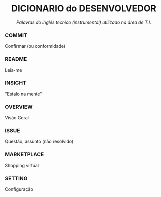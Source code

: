 <h1 align="center">DICIONARIO do DESENVOLVEDOR</h1>
<p align="center"><i>Palavras do inglês técnico (instrumental) utilizado na área de T.I.</i></p>

<h3>COMMIT</h3>
  <p>Confirmar (ou conformidade)</p>

<h3>README</h3>
  <p>Leia-me</p>

<h3>INSIGHT</h3>
  <p>"Estalo na mente"</p>

<h3>OVERVIEW</h3>
  <p>Visão Geral</p>

<h3>ISSUE</h3>
  <p>Questão, assunto (não resolvido)</p>

<h3>MARKETPLACE</h3>
  <p>Shopping virtual</p>

<h3>SETTING</h3>
  <p>Configuração</p>
